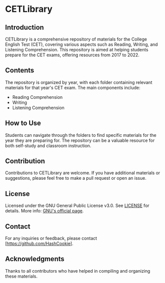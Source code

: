 # CETLibrary

## Introduction
CETLibrary is a comprehensive repository of materials for the College English Test (CET), covering various aspects such as Reading, Writing, and Listening Comprehension. This repository is aimed at helping students prepare for the CET exams, offering resources from 2017 to 2022.

## Contents
The repository is organized by year, with each folder containing relevant materials for that year's CET exam. The main components include:
- Reading Comprehension
- Writing
- Listening Comprehension

## How to Use
Students can navigate through the folders to find specific materials for the year they are preparing for. The repository can be a valuable resource for both self-study and classroom instruction.

## Contribution
Contributions to CETLibrary are welcome. If you have additional materials or suggestions, please feel free to make a pull request or open an issue.

## License
Licensed under the GNU General Public License v3.0. See [LICENSE](LICENSE) for details. More info: [GNU's official page](https://www.gnu.org/licenses/gpl-3.0.en.html).

## Contact
For any inquiries or feedback, please contact [https://github.com/HashCookie].

## Acknowledgments
Thanks to all contributors who have helped in compiling and organizing these materials.
